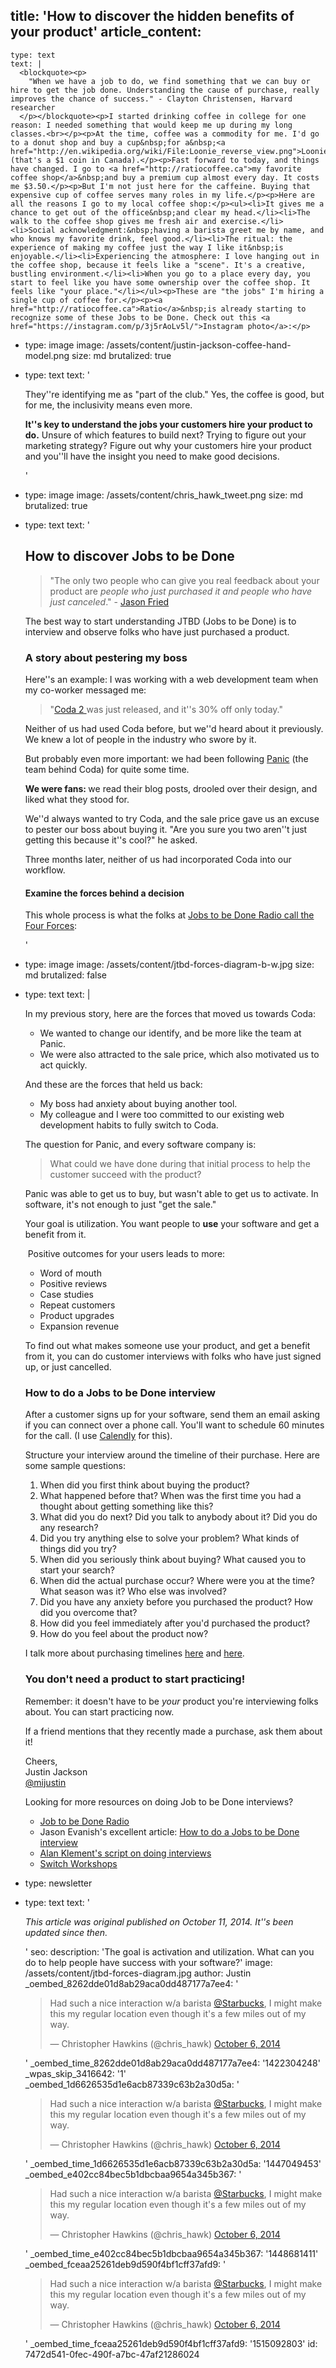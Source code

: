 title: 'How to discover the hidden benefits of your product'
article_content:
  -
    type: text
    text: |
      <blockquote><p>
        "When we have a job to do, we find something that we can buy or hire to get the job done. Understanding the cause of purchase, really improves the chance of success." - Clayton Christensen, Harvard researcher
      </p></blockquote><p>I started drinking coffee in college for one reason: I needed something that would keep me up during my long classes.<br></p><p>At the time, coffee was a commodity for me. I'd go to a donut shop and buy a cup&nbsp;for a&nbsp;<a href="http://en.wikipedia.org/wiki/File:Loonie_reverse_view.png">Loonie</a>&nbsp;(that's a $1 coin in Canada).</p><p>Fast forward to today, and things have changed. I go to <a href="http://ratiocoffee.ca">my favorite coffee shop</a>&nbsp;and buy a premium cup almost every day. It costs me $3.50.</p><p>But I'm not just here for the caffeine. Buying that expensive cup of coffee serves many roles in my life.</p><p>Here are all the reasons I go to my local coffee shop:</p><ul><li>It gives me a chance to get out of the office&nbsp;and clear my head.</li><li>The walk to the coffee shop gives me fresh air and exercise.</li><li>Social acknowledgment:&nbsp;having a barista greet me by name, and who knows my favorite drink, feel good.</li><li>The ritual: the experience of making my coffee just the way I like it&nbsp;is enjoyable.</li><li>Experiencing the atmosphere: I love hanging out in the coffee shop, because it feels like a "scene". It's a creative, bustling environment.</li><li>When you go to a place every day, you start to feel like you have some ownership over the coffee shop. It feels like "your place."</li></ul><p>These are "the jobs" I'm hiring a single cup of coffee for.</p><p><a href="http://ratiocoffee.ca">Ratio</a>&nbsp;is already starting to recognize some of these Jobs to be Done. Check out this <a href="https://instagram.com/p/3j5rAoLv5l/">Instagram photo</a>:</p>
  -
    type: image
    image: /assets/content/justin-jackson-coffee-hand-model.png
    size: md
    brutalized: true
  -
    type: text
    text: '<p>They''re identifying me as "part of the club." Yes, the coffee is good, but for me, the inclusivity means even more.</p><p><strong>It''s key to understand the jobs your customers hire your product to do.</strong> Unsure of which features to build next? Trying to figure out your marketing strategy? Figure out why your customers hire your product and you''ll have the insight you need to make good decisions.</p>'
  -
    type: image
    image: /assets/content/chris_hawk_tweet.png
    size: md
    brutalized: true
  -
    type: text
    text: '<h2>How to discover Jobs to be Done</h2><blockquote><p>"The only two people who can give you real feedback about your product are <i>people who just purchased it and people who have just canceled</i>." - <a href="http://danshipper.com/heres-what-i-learned-hanging-out-with-jason-fried">Jason Fried</a></p></blockquote><p>The best way to start understanding JTBD (Jobs to be Done) is to interview and observe folks who have just purchased a product.</p><h3>A story about pestering my boss</h3><p>Here''s an example: I was working with a web development team when my co-worker messaged me:</p><blockquote><p>"<a href="http://panic.com/coda/">Coda 2 </a> was just released, and it''s 30% off only today."</p></blockquote><p>Neither of us had used Coda before, but we''d heard about it previously. We knew a lot of people in the industry who swore by it.&nbsp;</p><p>But probably even more important: we had been following <a href="http://panic.com/">Panic</a> (the team behind Coda) for quite some time.&nbsp;</p><p><b>We were fans:&nbsp;</b>we read their blog posts, drooled over their design, and liked what they stood for.&nbsp;</p><p>We''d always wanted to try Coda, and the sale price gave us an excuse to pester our boss about buying it. "Are you sure you two aren''t just getting this because it''s cool?" he asked.</p><p>Three months later, neither of us had incorporated Coda into our workflow.&nbsp;</p><h4>Examine the forces behind a decision</h4><p>This whole process is what the folks at <a href="http://jobstobedone.org/radio/unpacking-the-progress-making-forces-diagram/">Jobs to be Done Radio call the Four Forces</a>:</p>'
  -
    type: image
    image: /assets/content/jtbd-forces-diagram-b-w.jpg
    size: md
    brutalized: false
  -
    type: text
    text: |
      <p>In my previous story, here are the forces that moved us towards Coda:</p><ul><li>We wanted to change our identify, and be more like the team at Panic.</li><li>We were also attracted to the sale price, which also motivated us to act quickly.</li></ul><p>And these are the forces that held us back:</p><ul><li>My boss had anxiety about buying another tool.</li><li>My colleague and I were too committed to our existing web development habits to fully switch to Coda.</li></ul><p>The question for Panic, and every software company is:&nbsp;</p><blockquote><p>What could we have done during that initial process to help the customer succeed with the product?&nbsp;</p></blockquote><p>Panic was able to&nbsp;get us to buy, but wasn't able to get us to activate. In software, it's not enough to just "get the sale."
      
      Your goal is utilization. You want people to <b>use</b> your software and get a benefit from it.&nbsp;</p><p>&nbsp;Positive outcomes for your users leads to more:</p><ul><li>Word of mouth</li><li>Positive reviews</li><li>Case studies</li><li>Repeat customers</li><li>Product upgrades</li><li>Expansion revenue</li></ul><p>To find out what makes someone use your product, and get a benefit from it, you can do customer interviews with folks who have just signed up, or just cancelled.</p><h3>How to do a Jobs to be Done interview</h3><p>After a customer signs up for your software, send them an email asking if you can connect over a phone call. You'll want to schedule 60 minutes for the call. (I use <a href="https://calendly.com">Calendly</a> for this).</p><p>Structure your interview around the timeline of their purchase. Here are some sample questions:</p><ol><li>When did you first think about buying the product?</li><li>What happened before that? When was the first time you had a thought about getting something like this?</li><li>What did you do next? Did you talk to anybody about it? Did you do any research?</li><li>Did you try anything else to solve your problem? What kinds of things did you try?</li><li>When did you seriously think about buying? What caused you to start your search?</li><li>When did the actual purchase occur? Where were you at the time? What season was it? Who else was involved?</li><li>Did you have any anxiety before you purchased the product? How did you overcome that?</li><li>How did you feel immediately after you'd purchased the product?</li><li>How do you feel about the product now?</li></ol><p>I talk more about purchasing timelines <a href="http://justinjackson.ca/play-the-long-game/">here</a> and <a href="http://justinjackson.ca/my-embarrassing-itunes-receipt/">here</a>.</p><h3>You don't need a product to start practicing!</h3><p>Remember: it doesn't have to be <em>your</em> product you're interviewing folks about. You can start practicing now.</p><p>If a friend mentions that they recently made a purchase, ask them about it!<br></p><p>Cheers,<br>Justin Jackson<br><a href="http://twitter.com/mijustin">@mijustin</a></p><p>Looking for more resources on doing Job to be Done interviews?</p><ul><li><a href="http://jobstobedone.org/radio/">Job to be Done Radio</a></li><li>Jason Evanish's excellent article:&nbsp;<a href="http://jasonevanish.com/2014/04/23/how-to-do-a-jobs-to-be-done-interview/">How to do a Jobs to be Done interview</a></li><li><a href="https://medium.com/the-job-to-be-done/a-script-to-kickstart-your-jobs-to-be-done-interviews-2768164761d7">Alan Klement's script on doing interviews</a></li><li><a href="http://jobstobedone.org/events/">Switch Workshops</a></li></ul>
  -
    type: newsletter
  -
    type: text
    text: '<p><i>This article was original published on October 11, 2014. It''s been updated since then.</i></p>'
seo:
  description: 'The goal is activation and utilization. What can you do to help people have success with your software?'
  image: /assets/content/jtbd-forces-diagram.jpg
author: Justin
_oembed_8262dde01d8ab29aca0dd487177a7ee4: '<blockquote class="twitter-tweet" width="550"><p>Had such a nice interaction w/a barista <a href="https://twitter.com/Starbucks">@Starbucks</a>, I might make this my regular location even though it&#39;s a few miles out of my way.</p>&mdash; Christopher Hawkins (@chris_hawk) <a href="https://twitter.com/chris_hawk/status/519250871159226368">October 6, 2014</a></blockquote><script async src="//platform.twitter.com/widgets.js" charset="utf-8"></script>'
_oembed_time_8262dde01d8ab29aca0dd487177a7ee4: '1422304248'
_wpas_skip_3416642: '1'
_oembed_1d6626535d1e6acb87339c63b2a30d5a: '<blockquote class="twitter-tweet" width="550"><p lang="en" dir="ltr">Had such a nice interaction w/a barista <a href="https://twitter.com/Starbucks">@Starbucks</a>, I might make this my regular location even though it&#39;s a few miles out of my way.</p>&mdash; Christopher Hawkins (@chris_hawk) <a href="https://twitter.com/chris_hawk/status/519250871159226368">October 6, 2014</a></blockquote><script async src="//platform.twitter.com/widgets.js" charset="utf-8"></script>'
_oembed_time_1d6626535d1e6acb87339c63b2a30d5a: '1447049453'
_oembed_e402cc84bec5b1dbcbaa9654a345b367: '<blockquote class="twitter-tweet" width="550"><p lang="en" dir="ltr">Had such a nice interaction w/a barista <a href="https://twitter.com/Starbucks">@Starbucks</a>, I might make this my regular location even though it&#39;s a few miles out of my way.</p>&mdash; Christopher Hawkins (@chris_hawk) <a href="https://twitter.com/chris_hawk/status/519250871159226368">October 6, 2014</a></blockquote><script async src="//platform.twitter.com/widgets.js" charset="utf-8"></script>'
_oembed_time_e402cc84bec5b1dbcbaa9654a345b367: '1448681411'
_oembed_fceaa25261deb9d590f4bf1cff37afd9: '<blockquote class="twitter-tweet" data-width="550" data-dnt="true"><p lang="en" dir="ltr">Had such a nice interaction w/a barista <a href="https://twitter.com/Starbucks?ref_src=twsrc%5Etfw">@Starbucks</a>, I might make this my regular location even though it&#39;s a few miles out of my way.</p>&mdash; Christopher Hawkins (@chris_hawk) <a href="https://twitter.com/chris_hawk/status/519250871159226368?ref_src=twsrc%5Etfw">October 6, 2014</a></blockquote><script async src="https://platform.twitter.com/widgets.js" charset="utf-8"></script>'
_oembed_time_fceaa25261deb9d590f4bf1cff37afd9: '1515092803'
id: 7472d541-0fec-490f-a7bc-47af21286024
